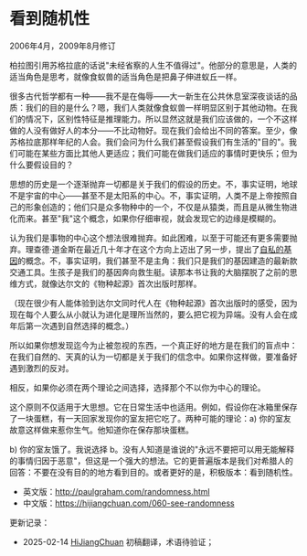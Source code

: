 




# 看到随机性

2006年4月，2009年8月修订

柏拉图引用苏格拉底的话说"未经省察的人生不值得过"。他部分的意思是，人类的适当角色是思考，就像食蚁兽的适当角色是把鼻子伸进蚁丘一样。

很多古代哲学都有一种——我不是在侮辱——大一新生在公共休息室深夜谈话的品质：我们的目的是什么？嗯，我们人类就像食蚁兽一样明显区别于其他动物。在我们的情况下，区别性特征是推理能力。所以显然这就是我们应该做的，一个不这样做的人没有做好人的本分——不比动物好。现在我们会给出不同的答案。至少，像苏格拉底那样年纪的人会。我们会问为什么我们甚至假设我们有生活的"目的"。我们可能在某些方面比其他人更适应；我们可能在做我们适应的事情时更快乐；但为什么要假设目的？

思想的历史是一个逐渐抛弃一切都是关于我们的假设的历史。不，事实证明，地球不是宇宙的中心——甚至不是太阳系的中心。不，事实证明，人类不是上帝按照自己的形象创造的；他们只是众多物种中的一个，不仅是从猿类，而且是从微生物进化而来。甚至"我"这个概念，如果你仔细审视，就会发现它的边缘是模糊的。

认为我们是事物的中心这个想法很难抛弃。如此困难，以至于可能还有更多需要抛弃。理查德·道金斯在最近几十年才在这个方向上迈出了另一步，提出了[自私的基因](http://en.wikipedia.org/wiki/The_Selfish_Gene)的概念。不，事实证明，我们甚至不是主角：我们只是我们的基因建造的最新款交通工具。生孩子是我们的基因奔向救生艇。读那本书让我的大脑摆脱了之前的思维方式，就像达尔文的《物种起源》首次出版时那样。

（现在很少有人能体验到达尔文同时代人在《物种起源》首次出版时的感受，因为现在每个人要么从小就认为进化是理所当然的，要么把它视为异端。没有人会在成年后第一次遇到自然选择的概念。）

所以如果你想发现迄今为止被忽视的东西，一个真正好的地方是在我们的盲点中：在我们自然的、天真的认为一切都是关于我们的信念中。如果你这样做，要准备好遇到激烈的反对。

相反，如果你必须在两个理论之间选择，选择那个不以你为中心的理论。

这个原则不仅适用于大思想。它在日常生活中也适用。例如，假设你在冰箱里保存了一块蛋糕，有一天回家发现你的室友把它吃了。两种可能的理论：a) 你的室友故意这样做来惹你生气。他知道你在保存那块蛋糕。

b) 你的室友饿了。我说选择 b。没有人知道是谁说的"永远不要把可以用无能解释的事情归因于恶意"，但这是一个强大的想法。它的更普遍版本是我们对希腊人的回答：不要在没有目的的地方看到目的。或者更好的是，积极版本：看到随机性。

- 英文版：http://paulgraham.com/randomness.html
- 中文版：https://hijiangchuan.com/060-see-randomness


更新记录：
- 2025-02-14 [HiJiangChuan](https://hijiangchuan.com) 初稿翻译，术语待验证；
